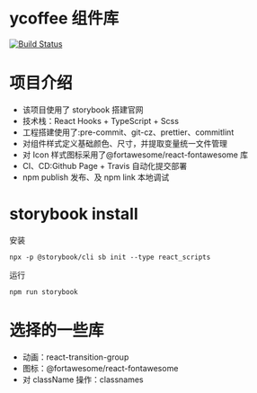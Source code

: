 # ycoffee 组件库

[![Build Status](https://travis-ci.org/yuyunzhi/ycoffee.svg?branch=master)](https://travis-ci.org/yuyunzhi/ycoffee)

# 项目介绍

- 该项目使用了 storybook 搭建官网
- 技术栈：React Hooks + TypeScript + Scss
- 工程搭建使用了:pre-commit、git-cz、prettier、commitlint
- 对组件样式定义基础颜色、尺寸，并提取变量统一文件管理
- 对 Icon 样式图标采用了@fortawesome/react-fontawesome 库
- CI、CD:Github Page + Travis 自动化提交部署
- npm publish 发布、及 npm link 本地调试

# storybook install

安装

```$xslt
npx -p @storybook/cli sb init --type react_scripts
```

运行

```$xslt
npm run storybook
```

# 选择的一些库

- 动画：react-transition-group
- 图标：@fortawesome/react-fontawesome
- 对 className 操作：classnames
